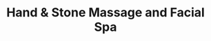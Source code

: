 ---
title: "Hand & Stone Massage and Facial Spa"
url: /harrisburg/hand-und-stone-massage-and-facial-spa/
shop: Massage
---